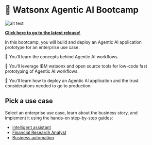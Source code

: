 # 🤖 Watsonx Agentic AI Bootcamp

![alt text](/agentic-bootcamp.png)

**[Click here to go to the latest release!](https://github.ibm.com/skol/agentic-ai-client-bootcamp/releases/latest)**

In this bootcamp, you will build and deploy an Agentic AI application prototype for an enterprise use case.

🚀 You'll learn the concepts behind Agentic AI workflows.

🚀 You'll leverage IBM watsonx and open source tools for low-code fast prototyping of Agentic AI workflows.

🚀 You'll learn how to deploy an Agentic AI application and the trust considerations needed to go to production.

## Pick a use case
Select an enterprise use case, learn about the business story, and implement it using the hands-on step-by-step guides:
- [Intelligent assistant](./usecases/intelligent-assistant)
- [Financial Research Analyst](./usecases/banking-financial-research-analyst/)
- [Business automation](./usecases/business-automation)
